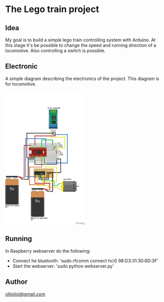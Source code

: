 # The Lego train project

## Idea

My goal is to build a simple lego train controlling system with Arduino. At this stage it's be possible to change the speed and running direction of a locomotive. Also controlling a switch is possible.

## Electronic

A simple diagram describing the electronics of the project. This diagram is for locomotive.

<img src="https://raw.githubusercontent.com/ollihei/train/master/Documentation/ElectronicsDiagram.png" width="50%">

## Running

In Raspberry webserver do the following:
* Connect he bluetooth: 'sudo rfcomm connect hci0 98:D3:31:30:6D:3F'
* Start the webserver: 'sudo python webserver.py'

## Author

olliolioi@gmail.com
